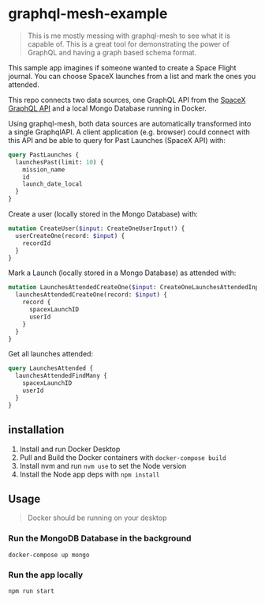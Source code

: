 # graphql-mesh-example

> This is me mostly messing with graphql-mesh to see what it is capable of. This is a great tool for demonstrating the power of GraphQL and having a graph based schema format.

This sample app imagines if someone wanted to create a Space Flight journal. You can choose SpaceX launches from a list and mark the ones you attended.

This repo connects two data sources, one GraphQL API from the [SpaceX GraphQL API](https://api.spacex.land/graphql/) and a local Mongo Database running in Docker.

Using graphql-mesh, both data sources are automatically transformed into a single GraphqlAPI. A client application (e.g. browser) could connect with this API and be able to query for Past Launches (SpaceX API) with:

```graphql
query PastLaunches {
  launchesPast(limit: 10) {
    mission_name
    id
    launch_date_local
  }
}
```

Create a user (locally stored in the Mongo Database) with:

```graphql
mutation CreateUser($input: CreateOneUserInput!) {
  userCreateOne(record: $input) {
    recordId
  }
}
```

Mark a Launch (locally stored in a Mongo Database) as attended with:

```graphql
mutation LaunchesAttendedCreateOne($input: CreateOneLaunchesAttendedInput!) {
  launchesAttendedCreateOne(record: $input) {
    record {
      spacexLaunchID
      userId
    }
  }
}
```

Get all launches attended:

```graphql
query LaunchesAttended {
  launchesAttendedFindMany {
    spacexLaunchID
    userId
  }
}
```

## installation

1. Install and run Docker Desktop
2. Pull and Build the Docker containers with `docker-compose build`
3. Install nvm and run `nvm use` to set the Node version
4. Install the Node app deps with `npm install`

## Usage

> Docker should be running on your desktop

### Run the MongoDB Database in the background

`docker-compose up mongo`

### Run the app locally

`npm run start`
